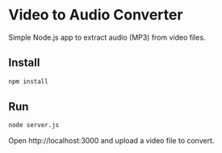 # Video to Audio Converter

Simple Node.js app to extract audio (MP3) from video files.

## Install
```bash
npm install
```

## Run
```bash
node server.js
```

Open http://localhost:3000 and upload a video file to convert.

